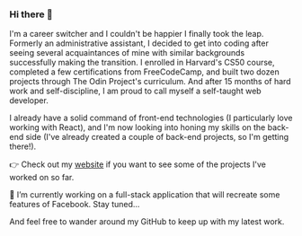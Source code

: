 ### Hi there 👋

I'm a career switcher and I couldn't be happier I finally took the leap. Formerly an administrative assistant, I decided to get into coding after seeing several acquaintances of mine with similar backgrounds successfully making the transition. I enrolled in Harvard's CS50 course, completed a few certifications from FreeCodeCamp, and built two dozen projects through The Odin Project's curriculum. And after 15 months of hard work and self-discipline, I am proud to call myself a self-taught web developer.

I already have a solid command of front-end technologies (I particularly love working with React), and I'm now looking into honing my skills on the back-end side (I've already created a couple of back-end projects, so I'm getting there!).

👉  Check out my [website](https://romainyvernes.dev/) if you want to see some of the projects I've worked on so far.

🔭  I’m currently working on a full-stack application that will recreate some features of Facebook. Stay tuned...

And feel free to wander around my GitHub to keep up with my latest work.

<!--
**romainyvernes/romainyvernes** is a ✨ _special_ ✨ repository because its `README.md` (this file) appears on your GitHub profile.

Here are some ideas to get you started:

- 🔭 I’m currently working on ...
- 🌱 I’m currently learning ...
- 👯 I’m looking to collaborate on ...
- 🤔 I’m looking for help with ...
- 💬 Ask me about ...
- 📫 How to reach me: ...
- 😄 Pronouns: ...
- ⚡ Fun fact: ...
-->
